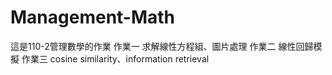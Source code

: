 # Management-Math
這是110-2管理數學的作業
作業一 求解線性方程組、圖片處理
作業二 線性回歸模擬
作業三 cosine similarity、information retrieval
